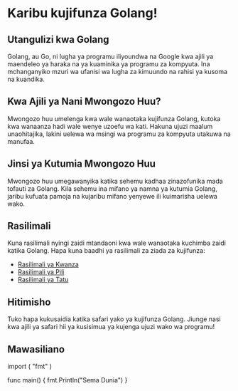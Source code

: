 # Karibu kujifunza Golang!

## Utangulizi kwa Golang

Golang, au Go, ni lugha ya programu iliyoundwa na Google kwa ajili ya maendeleo ya haraka na ya kuaminika ya programu za kompyuta. Ina mchanganyiko mzuri wa ufanisi wa lugha za kimuundo na rahisi ya kusoma na kuandika.

## Kwa Ajili ya Nani Mwongozo Huu?

Mwongozo huu umelenga kwa wale wanaotaka kujifunza Golang, kutoka kwa wanaanza hadi wale wenye uzoefu wa kati. Hakuna ujuzi maalum unaohitajika, lakini uelewa wa msingi wa programu za kompyuta utakuwa na manufaa.

## Jinsi ya Kutumia Mwongozo Huu

Mwongozo huu umegawanyika katika sehemu kadhaa zinazofunika mada tofauti za Golang. Kila sehemu ina mifano ya namna ya kutumia Golang, jaribu kufuata pamoja na kujaribu mifano yenyewe ili kuimarisha uelewa wako.

## Rasilimali

Kuna rasilimali nyingi zaidi mtandaoni kwa wale wanaotaka kuchimba zaidi katika Golang. Hapa kuna baadhi ya rasilimali za ziada za kujifunza:

- [Rasilimali ya Kwanza](link_ya_rasilimali1)
- [Rasilimali ya Pili](link_ya_rasilimali2)
- [Rasilimali ya Tatu](link_ya_rasilimali3)

## Hitimisho

Tuko hapa kukusaidia katika safari yako ya kujifunza Golang. Jiunge nasi kwa ajili ya safari hii ya kusisimua ya kujenga ujuzi wako wa programu!

## Mawasiliano

import (
 "fmt"
)

func main() {
 fmt.Println("Sema Dunia")
}

```